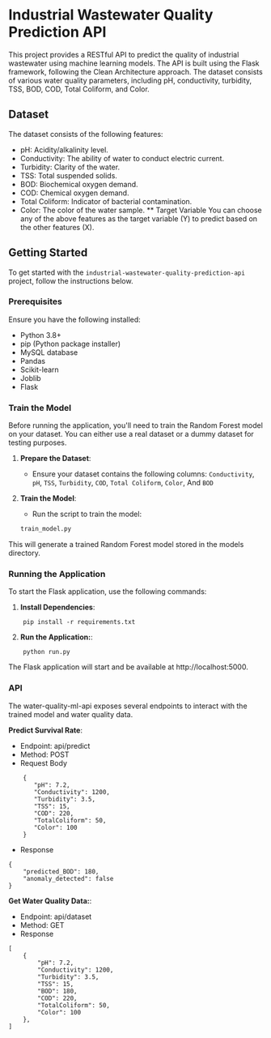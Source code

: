 # Industrial Wastewater Quality Prediction API
This project provides a RESTful API to predict the quality of industrial wastewater using machine learning models. The API is built using the Flask framework, following the Clean Architecture approach. The dataset consists of various water quality parameters, including pH, conductivity, turbidity, TSS, BOD, COD, Total Coliform, and Color.

## Dataset
The dataset consists of the following features:

- pH: Acidity/alkalinity level.
- Conductivity: The ability of water to conduct electric current.
- Turbidity: Clarity of the water.
- TSS: Total suspended solids.
- BOD: Biochemical oxygen demand.
- COD: Chemical oxygen demand.
- Total Coliform: Indicator of bacterial contamination.
- Color: The color of the water sample.
** Target Variable
You can choose any of the above features as the target variable (Y) to predict based on the other features (X).

## Getting Started

To get started with the `industrial-wastewater-quality-prediction-api` project, follow the instructions below.

### Prerequisites

Ensure you have the following installed:

- Python 3.8+
- pip (Python package installer)
- MySQL database
- Pandas
- Scikit-learn
- Joblib
- Flask

### Train the Model

Before running the application, you'll need to train the Random Forest model on your dataset. You can either use a real dataset or a dummy dataset for testing purposes.

1. **Prepare the Dataset**:

   - Ensure your dataset contains the following columns: `Conductivity`, `pH`, `TSS`, `Turbidity`, `COD`, `Total Coliform`, `Color`, And `BOD`

2. **Train the Model**:
   - Run the script to train the model:
   ```bash
   train_model.py
   ```

This will generate a trained Random Forest model stored in the models directory.

### Running the Application

To start the Flask application, use the following commands:

1. **Install Dependencies**:

```
    pip install -r requirements.txt
```

2. **Run the Application:**:

```
    python run.py
```

The Flask application will start and be available at http://localhost:5000.

### API

The water-quality-ml-api exposes several endpoints to interact with the trained model and water quality data.

**Predict Survival Rate**:

- Endpoint: api/predict
- Method: POST
- Request Body

```
    {
       "pH": 7.2,
       "Conductivity": 1200,
       "Turbidity": 3.5,
       "TSS": 15,
       "COD": 220,
       "TotalColiform": 50,
       "Color": 100
    }
```

- Response

```
{
    "predicted_BOD": 180,
    "anomaly_detected": false
}
```

**Get Water Quality Data:**:

- Endpoint: api/dataset
- Method: GET
- Response

```
[
    {
        "pH": 7.2,
        "Conductivity": 1200,
        "Turbidity": 3.5,
        "TSS": 15,
        "BOD": 180,
        "COD": 220,
        "TotalColiform": 50,
        "Color": 100
    },
]
```

